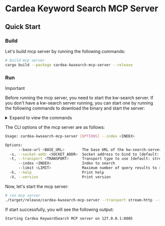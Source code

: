 # Cardea Keyword Search MCP Server

## Quick Start

### Build

Let's build mcp server by running the following commands:

```bash
# build mcp server
cargo build --package cardea-kwsearch-mcp-server --release
```

### Run

> [!IMPORTANT]
>
> Before running the mcp server, you need to start the kw-search server. If you don't have a kw-search server running, you can start one by running the following commands to download the binary and start the server:
>
> <details><summary>Expand to view the commands</summary>
>
> ```bash
> export VERSION=0.4.0
>
> # macOS on Apple Silicon
> curl -LO https://github.com/LlamaEdge/kw-search-server/releases/download/{$VERSION}/kw-search-server-apple-aarch64-darwin.tar.gz
> tar -xvzf kw-search-server-apple-aarch64-darwin.tar.gz kw-search-server
>
> # macOS on Intel
> curl -LO https://github.com/LlamaEdge/kw-search-server/releases/download/{$VERSION}/kw-search-server-apple-x86_64-darwin.tar.gz
> tar -xvzf kw-search-server-apple-x86_64-darwin.tar.gz kw-search-server
>
> # Linux (x86_64)
> curl -LO https://github.com/LlamaEdge/kw-search-server/releases/download/{$VERSION}/kw-search-server-linux-x86_64-unknown-gnu.tar.gz
> tar -xvzf kw-search-server-linux-x86_64-unknown-gnu.tar.gz kw-search-server
>
> # Linux (aarch64)
> curl -LO https://github.com/LlamaEdge/kw-search-server/releases/download/{$VERSION}/kw-search-server-linux-aarch64-unknown-gnu.tar.gz
> tar -xvzf kw-search-server-linux-aarch64-unknown-gnu.tar.gz kw-search-server
>
> # start kw-search-server on default port 12306
> ./kw-search-server
> ```
>
> </details>

The CLI options of the mcp server are as follows:

```bash
Usage: cardea-kwsearch-mcp-server [OPTIONS] --index <INDEX>

Options:
      --base-url <BASE_URL>        The base URL of the kw-search-server [default: http://127.0.0.1:12306]
  -s, --socket-addr <SOCKET_ADDR>  Socket address to bind to [default: 127.0.0.1:8005]
  -t, --transport <TRANSPORT>      Transport type to use [default: stream-http] [possible values: stdio, sse, stream-http]
      --index <INDEX>              Index to search
      --limit <LIMIT>              Maximum number of query results to return [default: 10]
  -h, --help                       Print help
  -V, --version                    Print version
```

Now, let's start the mcp server:

```bash
# run mcp server
./target/release/cardea-kwsearch-mcp-server --transport stream-http --index test01
```

If start successfully, you will see the following output:

```bash
Starting Cardea KeywordSearch MCP server on 127.0.0.1:8005
```
